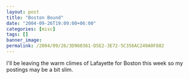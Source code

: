 ```yaml
---
layout: post
title: "Boston Bound"
date: "2004-09-26T19:09:00+06:00"
categories: [misc]
tags: []
banner_image: 
permalink: /2004/09/26/3D960361-D5E2-3E72-5C356AC249A0F882
---
```


I'll be leaving the warm climes of Lafayette for Boston this week so my postings may be a bit slim.